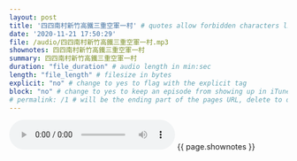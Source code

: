 ```yaml
---
layout: post
title: '四四南村新竹高鐵三重空軍一村' # quotes allow forbidden characters like the colon
date: '2020-11-21 17:50:29'
file: /audio/四四南村新竹高鐵三重空軍一村.mp3
shownotes: 四四南村新竹高鐵三重空軍一村
summary: 四四南村新竹高鐵三重空軍一村
duration: "file_duration" # audio length in min:sec
length: "file_length" # filesize in bytes
explicit: "no" # change to yes to flag with the explicit tag
block: "no" # change to yes to keep an episode from showing up in iTunes
# permalink: /1 # will be the ending part of the pages URL, delete to default to the title
---
```


<audio controls>
<source src="{{site.url}}{{site.baseurl}}{{ page.file }}" type="audio/x-mp3">
Your browser does not support the audio element.
</audio>
{{ page.shownotes }}
